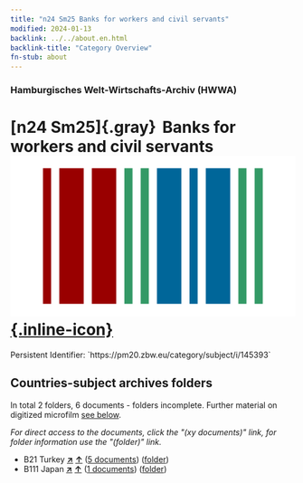 ```yaml
---
title: "n24 Sm25 Banks for workers and civil servants"
modified: 2024-01-13
backlink: ../../about.en.html
backlink-title: "Category Overview"
fn-stub: about
---
```


### Hamburgisches Welt-Wirtschafts-Archiv (HWWA)

# [n24 Sm25]{.gray}&#8201; Banks for workers and civil servants &#160; [![Wikidata](/images/Wikidata-logo.svg "Wikidata"){.inline-icon}](http://www.wikidata.org/entity/Q104711044)

<div class="hint">Persistent Identifier: `https://pm20.zbw.eu/category/subject/i/145393`</div>







## Countries-subject archives folders







In total 2 folders, 6 documents - folders incomplete. Further material on digitized microfilm [see below](#filmsections).

_For direct access to the documents, click the "(xy documents)" link, for folder information use the "(folder)" link._


- B21 Turkey [**&nearr;**](../../../geo/i/141111/about.en.html "Turkey (all folders)") [**&uarr;**](../../../geo/about.en.html#B21 "Country category system") (<a href="https://pm20.zbw.eu/iiifview/folder/sh/141111,145393" title="about: Turkey : Banks for workers and civil servants" target="_blank">5 documents</a>) ([folder](../../../../folder/sh/1411xx/141111/1453xx/145393/about.en.html))
- B111 Japan [**&nearr;**](../../../geo/i/141272/about.en.html "Japan (all folders)") [**&uarr;**](../../../geo/about.en.html#B111 "Country category system") (<a href="https://pm20.zbw.eu/iiifview/folder/sh/141272,145393" title="about: Japan : Banks for workers and civil servants" target="_blank">1 documents</a>) ([folder](../../../../folder/sh/1412xx/141272/1453xx/145393/about.en.html))



<a id="filmsections" />













